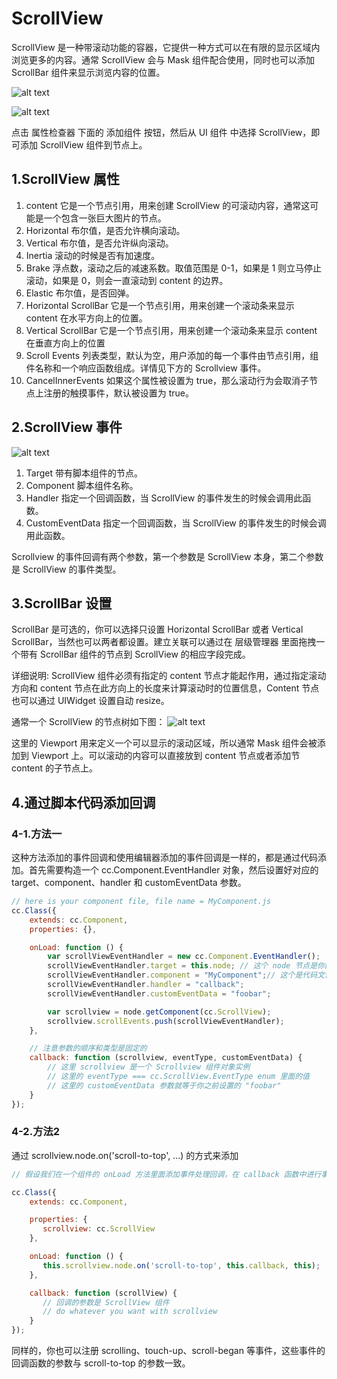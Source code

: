 # ScrollView
ScrollView 是一种带滚动功能的容器，它提供一种方式可以在有限的显示区域内浏览更多的内容。通常 ScrollView 会与 Mask 组件配合使用，同时也可以添加 ScrollBar 组件来显示浏览内容的位置。

![alt text](https://docs.cocos.com/creator/2.4/manual/assets/scrollview-content.iyau4JQn.png)

![alt text](https://docs.cocos.com/creator/2.4/manual/assets/scrollview-inspector.42qjvZLx.png)

点击 属性检查器 下面的 添加组件 按钮，然后从 UI 组件 中选择 ScrollView，即可添加 ScrollView 组件到节点上。


## 1.ScrollView 属性
1. content	它是一个节点引用，用来创建 ScrollView 的可滚动内容，通常这可能是一个包含一张巨大图片的节点。
2. Horizontal	布尔值，是否允许横向滚动。
3. Vertical 布尔值，是否允许纵向滚动。
4. Inertia	滚动的时候是否有加速度。
5. Brake	浮点数，滚动之后的减速系数。取值范围是 0-1，如果是 1 则立马停止滚动，如果是 0，则会一直滚动到 content 的边界。
6. Elastic 布尔值，是否回弹。
7. Horizontal ScrollBar	它是一个节点引用，用来创建一个滚动条来显示 content 在水平方向上的位置。
8. Vertical ScrollBar	它是一个节点引用，用来创建一个滚动条来显示 content 在垂直方向上的位置
9. Scroll Events	列表类型，默认为空，用户添加的每一个事件由节点引用，组件名称和一个响应函数组成。详情见下方的 Scrollview 事件。
10. CancelInnerEvents	如果这个属性被设置为 true，那么滚动行为会取消子节点上注册的触摸事件，默认被设置为 true。
	
## 2.ScrollView 事件
![alt text](https://docs.cocos.com/creator/2.4/manual/assets/scrollview-event.CwR_1oE-.png)

1. Target 带有脚本组件的节点。
2. Component 脚本组件名称。
3. Handler	指定一个回调函数，当 ScrollView 的事件发生的时候会调用此函数。
4. CustomEventData 指定一个回调函数，当 ScrollView 的事件发生的时候会调用此函数。

Scrollview 的事件回调有两个参数，第一个参数是 ScrollView 本身，第二个参数是 ScrollView 的事件类型。


## 3.ScrollBar 设置
ScrollBar 是可选的，你可以选择只设置 Horizontal ScrollBar 或者 Vertical ScrollBar，当然也可以两者都设置。建立关联可以通过在 层级管理器 里面拖拽一个带有 ScrollBar 组件的节点到 ScrollView 的相应字段完成。

详细说明:
ScrollView 组件必须有指定的 content 节点才能起作用，通过指定滚动方向和 content 节点在此方向上的长度来计算滚动时的位置信息，Content 节点也可以通过 UIWidget 设置自动 resize。

通常一个 ScrollView 的节点树如下图：
![alt text](https://docs.cocos.com/creator/2.4/manual/assets/scrollview-hierarchy.BPXpM_jy.png)

这里的 Viewport 用来定义一个可以显示的滚动区域，所以通常 Mask 组件会被添加到 Viewport 上。可以滚动的内容可以直接放到 content 节点或者添加节 content 的子节点上。


## 4.通过脚本代码添加回调

### 4-1.方法一
这种方法添加的事件回调和使用编辑器添加的事件回调是一样的，都是通过代码添加。首先需要构造一个 cc.Component.EventHandler 对象，然后设置好对应的 target、component、handler 和 customEventData 参数。
```js
// here is your component file, file name = MyComponent.js
cc.Class({
    extends: cc.Component,
    properties: {},

    onLoad: function () {
        var scrollViewEventHandler = new cc.Component.EventHandler();
        scrollViewEventHandler.target = this.node; // 这个 node 节点是你的事件处理代码组件所属的节点
        scrollViewEventHandler.component = "MyComponent";// 这个是代码文件名
        scrollViewEventHandler.handler = "callback";
        scrollViewEventHandler.customEventData = "foobar";

        var scrollview = node.getComponent(cc.ScrollView);
        scrollview.scrollEvents.push(scrollViewEventHandler);
    },

	// 注意参数的顺序和类型是固定的
    callback: function (scrollview, eventType, customEventData) {
        // 这里 scrollview 是一个 Scrollview 组件对象实例
        // 这里的 eventType === cc.ScrollView.EventType enum 里面的值
        // 这里的 customEventData 参数就等于你之前设置的 "foobar"
    }
});
```

### 4-2.方法2
通过 scrollview.node.on('scroll-to-top', ...) 的方式来添加
```js
// 假设我们在一个组件的 onLoad 方法里面添加事件处理回调，在 callback 函数中进行事件处理:

cc.Class({
    extends: cc.Component,

    properties: {
       scrollview: cc.ScrollView
    },

    onLoad: function () {
       this.scrollview.node.on('scroll-to-top', this.callback, this);
    },

    callback: function (scrollView) {
       // 回调的参数是 ScrollView 组件
       // do whatever you want with scrollview
    }
});
```

同样的，你也可以注册 scrolling、touch-up、scroll-began 等事件，这些事件的回调函数的参数与 scroll-to-top 的参数一致。






